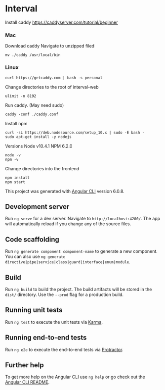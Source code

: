 # Interval

Install caddy
https://caddyserver.com/tutorial/beginner

### Mac
Download caddy
Navigate to unzipped filed

    mv ./caddy /usr/local/bin
 
### Linux 

    curl https://getcaddy.com | bash -s personal
    
Change directories to the root of interval-web
    
    ulimit -n 8192
    
Run caddy. (May need sudo)

    caddy -conf ./caddy.conf
    
Install npm

    curl -sL https://deb.nodesource.com/setup_10.x | sudo -E bash -
    sudo apt-get install -y nodejs

Versions
Node v10.4.1
NPM 6.2.0

    node -v
    npm -v
    
Change directories into the frontend
    
    npm install
    npm start

This project was generated with [Angular CLI](https://github.com/angular/angular-cli) version 6.0.8.

## Development server

Run `ng serve` for a dev server. Navigate to `http://localhost:4200/`. The app will automatically reload if you change any of the source files.

## Code scaffolding

Run `ng generate component component-name` to generate a new component. You can also use `ng generate directive|pipe|service|class|guard|interface|enum|module`.

## Build

Run `ng build` to build the project. The build artifacts will be stored in the `dist/` directory. Use the `--prod` flag for a production build.

## Running unit tests

Run `ng test` to execute the unit tests via [Karma](https://karma-runner.github.io).

## Running end-to-end tests

Run `ng e2e` to execute the end-to-end tests via [Protractor](http://www.protractortest.org/).

## Further help

To get more help on the Angular CLI use `ng help` or go check out the [Angular CLI README](https://github.com/angular/angular-cli/blob/master/README.md).
